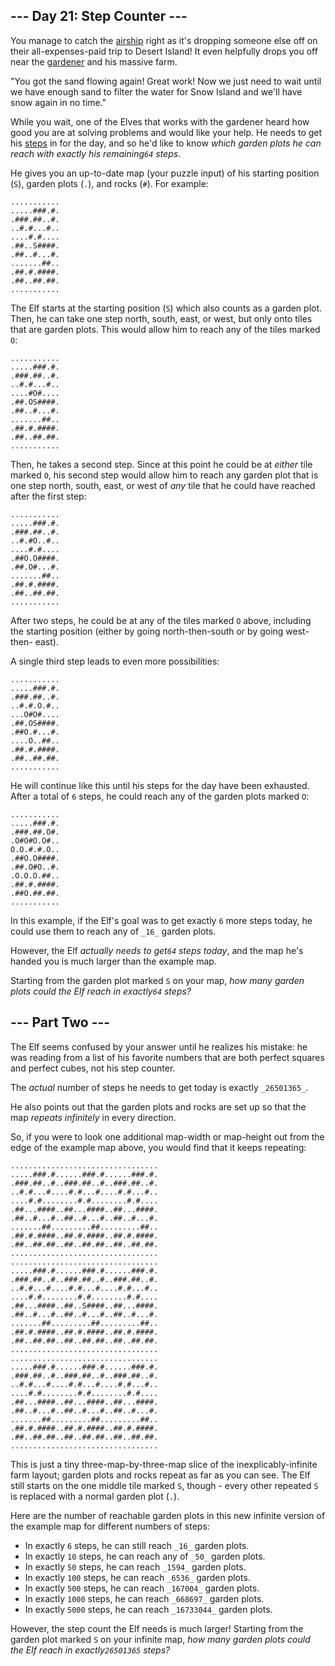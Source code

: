 ## \--- Day 21: Step Counter ---

You manage to catch the [airship](7) right as it's dropping someone else off
on their all-expenses-paid trip to Desert Island! It even helpfully drops you
off near the [gardener](5) and his massive farm.

"You got the sand flowing again! Great work! Now we just need to wait until we
have enough sand to filter the water for Snow Island and we'll have snow again
in no time."

While you wait, one of the Elves that works with the gardener heard how good
you are at solving problems and would like your help. He needs to get his
[steps](https://en.wikipedia.org/wiki/Pedometer) in for the day, and so he'd
like to know _which garden plots he can reach with exactly his remaining`64`
steps_.

He gives you an up-to-date map (your puzzle input) of his starting position
(`S`), garden plots (`.`), and rocks (`#`). For example:

    
    
    ...........
    .....###.#.
    .###.##..#.
    ..#.#...#..
    ....#.#....
    .##..S####.
    .##..#...#.
    .......##..
    .##.#.####.
    .##..##.##.
    ...........
    

The Elf starts at the starting position (`S`) which also counts as a garden
plot. Then, he can take one step north, south, east, or west, but only onto
tiles that are garden plots. This would allow him to reach any of the tiles
marked `O`:

    
    
    ...........
    .....###.#.
    .###.##..#.
    ..#.#...#..
    ....#O#....
    .##.OS####.
    .##..#...#.
    .......##..
    .##.#.####.
    .##..##.##.
    ...........
    

Then, he takes a second step. Since at this point he could be at _either_ tile
marked `O`, his second step would allow him to reach any garden plot that is
one step north, south, east, or west of _any_ tile that he could have reached
after the first step:

    
    
    ...........
    .....###.#.
    .###.##..#.
    ..#.#O..#..
    ....#.#....
    .##O.O####.
    .##.O#...#.
    .......##..
    .##.#.####.
    .##..##.##.
    ...........
    

After two steps, he could be at any of the tiles marked `O` above, including
the starting position (either by going north-then-south or by going west-then-
east).

A single third step leads to even more possibilities:

    
    
    ...........
    .....###.#.
    .###.##..#.
    ..#.#.O.#..
    ...O#O#....
    .##.OS####.
    .##O.#...#.
    ....O..##..
    .##.#.####.
    .##..##.##.
    ...........
    

He will continue like this until his steps for the day have been exhausted.
After a total of `6` steps, he could reach any of the garden plots marked `O`:

    
    
    ...........
    .....###.#.
    .###.##.O#.
    .O#O#O.O#..
    O.O.#.#.O..
    .##O.O####.
    .##.O#O..#.
    .O.O.O.##..
    .##.#.####.
    .##O.##.##.
    ...........
    

In this example, if the Elf's goal was to get exactly `6` more steps today, he
could use them to reach any of `_16_` garden plots.

However, the Elf _actually needs to get`64` steps today_, and the map he's
handed you is much larger than the example map.

Starting from the garden plot marked `S` on your map, _how many garden plots
could the Elf reach in exactly`64` steps?_






## \--- Part Two ---

The Elf seems confused by your answer until he realizes his mistake: he was
reading from a list of his favorite numbers that are both perfect squares and
perfect cubes, not his step counter.

The _actual_ number of steps he needs to get today is exactly `_26501365_`.

He also points out that the garden plots and rocks are set up so that the map
_repeats infinitely_ in every direction.

So, if you were to look one additional map-width or map-height out from the
edge of the example map above, you would find that it keeps repeating:

    
    
    .................................
    .....###.#......###.#......###.#.
    .###.##..#..###.##..#..###.##..#.
    ..#.#...#....#.#...#....#.#...#..
    ....#.#........#.#........#.#....
    .##...####..##...####..##...####.
    .##..#...#..##..#...#..##..#...#.
    .......##.........##.........##..
    .##.#.####..##.#.####..##.#.####.
    .##..##.##..##..##.##..##..##.##.
    .................................
    .................................
    .....###.#......###.#......###.#.
    .###.##..#..###.##..#..###.##..#.
    ..#.#...#....#.#...#....#.#...#..
    ....#.#........#.#........#.#....
    .##...####..##..S####..##...####.
    .##..#...#..##..#...#..##..#...#.
    .......##.........##.........##..
    .##.#.####..##.#.####..##.#.####.
    .##..##.##..##..##.##..##..##.##.
    .................................
    .................................
    .....###.#......###.#......###.#.
    .###.##..#..###.##..#..###.##..#.
    ..#.#...#....#.#...#....#.#...#..
    ....#.#........#.#........#.#....
    .##...####..##...####..##...####.
    .##..#...#..##..#...#..##..#...#.
    .......##.........##.........##..
    .##.#.####..##.#.####..##.#.####.
    .##..##.##..##..##.##..##..##.##.
    .................................
    

This is just a tiny three-map-by-three-map slice of the inexplicably-infinite
farm layout; garden plots and rocks repeat as far as you can see. The Elf
still starts on the one middle tile marked `S`, though - every other repeated
`S` is replaced with a normal garden plot (`.`).

Here are the number of reachable garden plots in this new infinite version of
the example map for different numbers of steps:

  * In exactly `6` steps, he can still reach `_16_` garden plots.
  * In exactly `10` steps, he can reach any of `_50_` garden plots.
  * In exactly `50` steps, he can reach `_1594_` garden plots.
  * In exactly `100` steps, he can reach `_6536_` garden plots.
  * In exactly `500` steps, he can reach `_167004_` garden plots.
  * In exactly `1000` steps, he can reach `_668697_` garden plots.
  * In exactly `5000` steps, he can reach `_16733044_` garden plots.

However, the step count the Elf needs is much larger! Starting from the garden
plot marked `S` on your infinite map, _how many garden plots could the Elf
reach in exactly`26501365` steps?_

